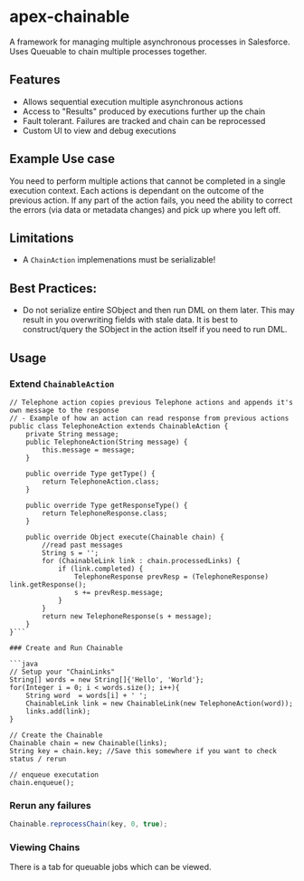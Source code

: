 # apex-chainable

A framework for managing multiple asynchronous processes in Salesforce. Uses Queuable to chain multiple processes together.

## Features

-   Allows sequential execution multiple asynchronous actions
-   Access to "Results" produced by executions further up the chain
-   Fault tolerant. Failures are tracked and chain can be reprocessed
-   Custom UI to view and debug executions

## Example Use case

You need to perform multiple actions that cannot be completed in a single execution context. Each actions is dependant on the outcome of the previous action. If any part of the action fails, you need the ability to correct the errors (via data or metadata changes) and pick up where you left off.

## Limitations

-   A `ChainAction` implemenations must be serializable!

## Best Practices:

-   Do not serialize entire SObject and then run DML on them later. This may result in you overwriting fields with stale data. It is best to construct/query the SObject in the action itself if you need to run DML.

## Usage

### Extend `ChainableAction`

````apex
// Telephone action copies previous Telephone actions and appends it's own message to the response
// - Example of how an action can read response from previous actions
public class TelephoneAction extends ChainableAction {
    private String message;
    public TelephoneAction(String message) {
        this.message = message;
    }

    public override Type getType() {
        return TelephoneAction.class;
    }

    public override Type getResponseType() {
        return TelephoneResponse.class;
    }

    public override Object execute(Chainable chain) {
        //read past messages
        String s = '';
        for (ChainableLink link : chain.processedLinks) {
            if (link.completed) {
                TelephoneResponse prevResp = (TelephoneResponse) link.getResponse();
                s += prevResp.message;
            }
        }
        return new TelephoneResponse(s + message);
    }
}```

### Create and Run Chainable

```java
// Setup your "ChainLinks"
String[] words = new String[]{'Hello', 'World'};
for(Integer i = 0; i < words.size(); i++){
    String word  = words[i] + ' ';
    ChainableLink link = new ChainableLink(new TelephoneAction(word));
    links.add(link);
}

// Create the Chainable
Chainable chain = new Chainable(links);
String key = chain.key; //Save this somewhere if you want to check status / rerun

// enqueue executation
chain.enqueue();
````

### Rerun any failures

```java
Chainable.reprocessChain(key, 0, true);
```

### Viewing Chains

There is a tab for queuable jobs which can be viewed.
